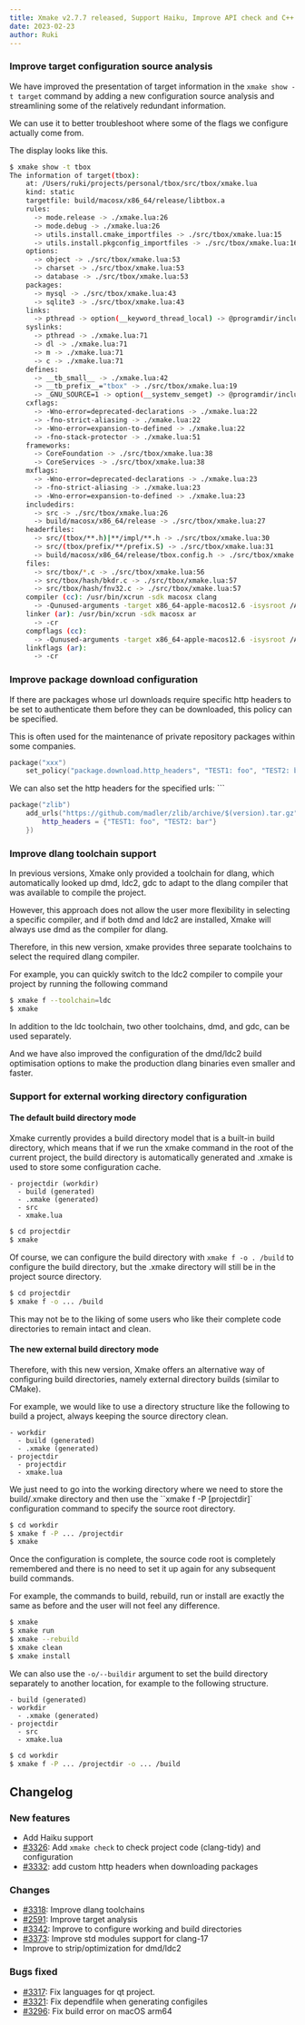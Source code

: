 ```yaml
---
title: Xmake v2.7.7 released, Support Haiku, Improve API check and C++ Modules
date: 2023-02-23
author: Ruki
---
```



### Improve target configuration source analysis

We have improved the presentation of target information in the `xmake show -t target` command by adding a new configuration source analysis and streamlining some of the relatively redundant information.

We can use it to better troubleshoot where some of the flags we configure actually come from.

The display looks like this.

```bash
$ xmake show -t tbox
The information of target(tbox):
    at: /Users/ruki/projects/personal/tbox/src/tbox/xmake.lua
    kind: static
    targetfile: build/macosx/x86_64/release/libtbox.a
    rules:
      -> mode.release -> ./xmake.lua:26
      -> mode.debug -> ./xmake.lua:26
      -> utils.install.cmake_importfiles -> ./src/tbox/xmake.lua:15
      -> utils.install.pkgconfig_importfiles -> ./src/tbox/xmake.lua:16
    options:
      -> object -> ./src/tbox/xmake.lua:53
      -> charset -> ./src/tbox/xmake.lua:53
      -> database -> ./src/tbox/xmake.lua:53
    packages:
      -> mysql -> ./src/tbox/xmake.lua:43
      -> sqlite3 -> ./src/tbox/xmake.lua:43
    links:
      -> pthread -> option(__keyword_thread_local) -> @programdir/includes/check_csnippets.lua:100
    syslinks:
      -> pthread -> ./xmake.lua:71
      -> dl -> ./xmake.lua:71
      -> m -> ./xmake.lua:71
      -> c -> ./xmake.lua:71
    defines:
      -> __tb_small__ -> ./xmake.lua:42
      -> __tb_prefix__="tbox" -> ./src/tbox/xmake.lua:19
      -> _GNU_SOURCE=1 -> option(__systemv_semget) -> @programdir/includes/check_cfuncs.lua:104
    cxflags:
      -> -Wno-error=deprecated-declarations -> ./xmake.lua:22
      -> -fno-strict-aliasing -> ./xmake.lua:22
      -> -Wno-error=expansion-to-defined -> ./xmake.lua:22
      -> -fno-stack-protector -> ./xmake.lua:51
    frameworks:
      -> CoreFoundation -> ./src/tbox/xmake.lua:38
      -> CoreServices -> ./src/tbox/xmake.lua:38
    mxflags:
      -> -Wno-error=deprecated-declarations -> ./xmake.lua:23
      -> -fno-strict-aliasing -> ./xmake.lua:23
      -> -Wno-error=expansion-to-defined -> ./xmake.lua:23
    includedirs:
      -> src -> ./src/tbox/xmake.lua:26
      -> build/macosx/x86_64/release -> ./src/tbox/xmake.lua:27
    headerfiles:
      -> src/(tbox/**.h)|**/impl/**.h -> ./src/tbox/xmake.lua:30
      -> src/(tbox/prefix/**/prefix.S) -> ./src/tbox/xmake.lua:31
      -> build/macosx/x86_64/release/tbox.config.h -> ./src/tbox/xmake.lua:34
    files:
      -> src/tbox/*.c -> ./src/tbox/xmake.lua:56
      -> src/tbox/hash/bkdr.c -> ./src/tbox/xmake.lua:57
      -> src/tbox/hash/fnv32.c -> ./src/tbox/xmake.lua:57
    compiler (cc): /usr/bin/xcrun -sdk macosx clang
      -> -Qunused-arguments -target x86_64-apple-macos12.6 -isysroot /Applications/Xcode.app/Contents/Developer/Platforms/MacOSX.platform/Developer/SDKs/MacOSX13.0.sdk
    linker (ar): /usr/bin/xcrun -sdk macosx ar
      -> -cr
    compflags (cc):
      -> -Qunused-arguments -target x86_64-apple-macos12.6 -isysroot /Applications/Xcode.app/Contents/Developer/Platforms/MacOSX.platform/Developer/SDKs/MacOSX13.0.sdk -Wall -Werror -Oz -std=c99 -Isrc -Ibuild/macosx/x86_64/release -D__tb_small__ -D__tb_prefix__=\"tbox\" -D_GNU_SOURCE=1 -framework CoreFoundation -framework CoreServices -Wno-error=deprecated-declarations -fno-strict-aliasing -Wno-error=expansion-to-defined -fno-stack-protector
    linkflags (ar):
      -> -cr
```

### Improve package download configuration

If there are packages whose url downloads require specific http headers to be set to authenticate them before they can be downloaded, this policy can be specified.

This is often used for the maintenance of private repository packages within some companies.

```lua
package("xxx")
    set_policy("package.download.http_headers", "TEST1: foo", "TEST2: bar")
```

We can also set the http headers for the specified urls: ```

```lua
package("zlib")
    add_urls("https://github.com/madler/zlib/archive/$(version).tar.gz", {
        http_headers = {"TEST1: foo", "TEST2: bar"}
    })
```

### Improve dlang toolchain support

In previous versions, Xmake only provided a toolchain for dlang, which automatically looked up dmd, ldc2, gdc to adapt to the dlang compiler that was available to compile the project.

However, this approach does not allow the user more flexibility in selecting a specific compiler, and if both dmd and ldc2 are installed, Xmake will always use dmd as the compiler for dlang.

Therefore, in this new version, xmake provides three separate toolchains to select the required dlang compiler.

For example, you can quickly switch to the ldc2 compiler to compile your project by running the following command

```bash
$ xmake f --toolchain=ldc
$ xmake
```

In addition to the ldc toolchain, two other toolchains, dmd, and gdc, can be used separately.

And we have also improved the configuration of the dmd/ldc2 build optimisation options to make the production dlang binaries even smaller and faster.

### Support for external working directory configuration

#### The default build directory mode

Xmake currently provides a build directory model that is a built-in build directory, which means that if we run the xmake command in the root of the current project, the build directory is automatically generated and .xmake is used to store some configuration cache.

```
- projectdir (workdir)
  - build (generated)
  - .xmake (generated)
  - src
  - xmake.lua
```

```bash
$ cd projectdir
$ xmake
```

Of course, we can configure the build directory with `xmake f -o . /build` to configure the build directory, but the .xmake directory will still be in the project source directory.

```bash
$ cd projectdir
$ xmake f -o ... /build
```

This may not be to the liking of some users who like their complete code directories to remain intact and clean.

#### The new external build directory mode

Therefore, with this new version, Xmake offers an alternative way of configuring build directories, namely external directory builds (similar to CMake).

For example, we would like to use a directory structure like the following to build a project, always keeping the source directory clean.

```
- workdir
  - build (generated)
  - .xmake (generated)
- projectdir
  - projectdir
  - xmake.lua
```

We just need to go into the working directory where we need to store the build/.xmake directory and then use the ``xmake f -P [projectdir]` configuration command to specify the source root directory.

```bash
$ cd workdir
$ xmake f -P ... /projectdir
$ xmake
```

Once the configuration is complete, the source code root is completely remembered and there is no need to set it up again for any subsequent build commands.

For example, the commands to build, rebuild, run or install are exactly the same as before and the user will not feel any difference.

```bash
$ xmake
$ xmake run
$ xmake --rebuild
$ xmake clean
$ xmake install
```

We can also use the `-o/--buildir` argument to set the build directory separately to another location, for example to the following structure.

```
- build (generated)
- workdir
  - .xmake (generated)
- projectdir
  - src
  - xmake.lua
```

```bash
$ cd workdir
$ xmake f -P ... /projectdir -o ... /build
```
## Changelog

### New features

* Add Haiku support
* [#3326](https://github.com/xmake-io/xmake/issues/3326): Add `xmake check` to check project code (clang-tidy) and configuration
* [#3332](https://github.com/xmake-io/xmake/pull/3332): add custom http headers when downloading packages

### Changes

* [#3318](https://github.com/xmake-io/xmake/pull/3318): Improve dlang toolchains
* [#2591](https://github.com/xmake-io/xmake/issues/2591): Improve target analysis
* [#3342](https://github.com/xmake-io/xmake/issues/3342): Improve to configure working and build directories
* [#3373](https://github.com/xmake-io/xmake/issues/3373): Improve std modules support for clang-17
* Improve to strip/optimization for dmd/ldc2

### Bugs fixed

* [#3317](https://github.com/xmake-io/xmake/pull/3317): Fix languages for qt project.
* [#3321](https://github.com/xmake-io/xmake/issues/3321): Fix dependfile when generating configiles
* [#3296](https://github.com/xmake-io/xmake/issues/3296): Fix build error on macOS arm64